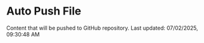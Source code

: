 # Auto Push File

Content that will be pushed to GitHub repository.
Last updated: 07/02/2025, 09:30:48 AM